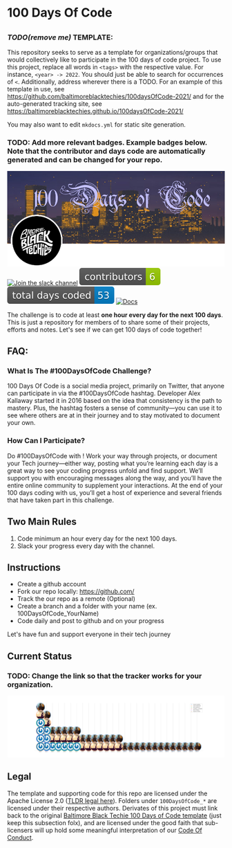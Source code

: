 # 100 Days Of Code <organization>
## <year>

### *TODO(remove me)* **TEMPLATE**:
This repository seeks to serve as a template for organizations/groups that would collectively like to participate in the 100 days of code project. To use this project, replace all words in `<tags>` with the respective value. For instance, `<year> -> 2022`. You should just be able to search for occurrences of `<`. Additionally, address wherever there is a TODO. For an example of this template in use, see https://github.com/baltimoreblacktechies/100daysOfCode-2021/ and for the auto-generated tracking site, see https://baltimoreblacktechies.github.io/100daysOfCode-2021/

You may also want to edit `mkdocs.yml` for static site generation.

### TODO: Add more relevant badges. Example badges below. Note that the contributor and days code are automatically generated and can be changed for your repo.
[![100 days of Code](https://raw.githubusercontent.com/baltimoreblacktechies/100daysOfCode/gh-pages/banner.png)](https://bmoreblack.tech)
[![Join the slack channel](https://img.shields.io/badge/slack-Baltimore%20Black%20Techies-red.svg?logo=slack)](http://bit.ly/3r4lPQm)
[![Contributors](https://raw.githubusercontent.com/baltimoreblacktechies/100daysOfCode-2021/gh-pages/contributors.svg)](https://baltimoreblacktechies.github.io/100daysOfCode-2021/#current-status)
[![Days](https://raw.githubusercontent.com/baltimoreblacktechies/100daysOfCode-2021/gh-pages/days.svg)](https://bmoreblack.tech)
[![Docs](https://img.shields.io/badge/docs-100%20days-violet)](https://baltimoreblacktechies.github.io/100daysOfCode-2021/)

The challenge is to code at least **one hour every day for the next 100 days**.
This is just a repository for members of <organization> to share some of their projects, efforts and notes. Let's see if we can get 100 days of code together!

## FAQ:

### What Is The #100DaysOfCode Challenge?

100 Days Of Code is a social media project, primarily on Twitter, that anyone can participate in via the #100DaysOfCode hashtag. Developer Alex Kallaway started it in 2016 based on the idea that consistency is the path to mastery. Plus, the hashtag fosters a sense of community—you can use it to see where others are at in their journey and to stay  motivated to document your own.

### How Can I Participate?

Do #100DaysOfCode with <organization>! Work your way through projects, or document your Tech journey—either way, posting what you’re learning each day is a great way to see your coding progress unfold and find support. We’ll support you with encouraging messages along the way, and you’ll have the entire <organization> online community to supplement your interactions. At the end of your 100 days coding with us, you’ll get a host of experience and several friends that have taken part in this challenge.

## Two Main Rules

1.  Code minimum an hour every day for the next 100 days.
2.  Slack your progress every day with the <communication> channel.

## Instructions

* Create a github account
* Fork our repo locally: https://github.com/<link>
* Track the our repo as a remote (Optional)
* Create a branch and a folder with your name (ex. 100DaysOfCode_YourName)
* Code daily and post to github and <channel> on your progress


Let's have fun and support everyone in their tech journey

## Current Status
### TODO: Change the link so that the tracker works for your organization.
<!-- example [![Current Status](https://raw.githubusercontent.com/<org>/<repo>/gh-pages/track.png)](https://github.com/<org>/<repo>) -->

[![Current Status](https://raw.githubusercontent.com/baltimoreblacktechies/100daysOfCode-2021/gh-pages/track.png)](https://github.com/baltimoreblacktechies/100daysOfCode-2021)

## Legal
The template and supporting code for this repo are licensed under the Apache License 2.0 ([TLDR legal here](https://tldrlegal.com/license/apache-license-2.0-(apache-2.0)#summary)). Folders under `100DaysOfCode_*` are licensed under their respective authors. Derivates of this project must link back to the original [Baltimore Black Techie 100 Days of Code template](https://github.com/baltimoreblacktechies/100daysOfCode) (just keep this subsection folx), and are licensed under the good faith that sub-licensers will up hold some meaningful interpretation of our [Code Of Conduct](https://github.com/BaltimoreBlackTechies/100daysOfCode/blob/main/CodeofConduct.md).

